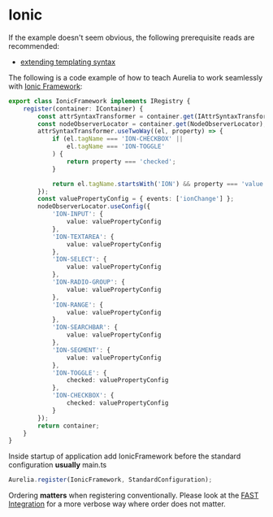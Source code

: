# Ionic

If the example doesn't seem obvious, the following prerequisite reads are recommended:

* [extending templating syntax](https://github.com/aurelia/aurelia/tree/869a9ec4f2fedc41c333e0bd02c905de2ae709da/docs/user-docs/app-basics/extening-templating-syntax.md)

The following is a code example of how to teach Aurelia to work seamlessly with [Ionic Framework](https://ionicframework.com/):

```typescript
export class IonicFramework implements IRegistry {
    register(container: IContainer) {
        const attrSyntaxTransformer = container.get(IAttrSyntaxTransformer);
        const nodeObserverLocator = container.get(NodeObserverLocator);
        attrSyntaxTransformer.useTwoWay((el, property) => {
            if (el.tagName === 'ION-CHECKBOX' ||
                el.tagName === 'ION-TOGGLE'
            ) {
                return property === 'checked';
            }

            return el.tagName.startsWith('ION') && property === 'value';
        });
        const valuePropertyConfig = { events: ['ionChange'] };
        nodeObserverLocator.useConfig({
            'ION-INPUT': {
                value: valuePropertyConfig
            },
            'ION-TEXTAREA': {
                value: valuePropertyConfig
            },
            'ION-SELECT': {
                value: valuePropertyConfig
            },
            'ION-RADIO-GROUP': {
                value: valuePropertyConfig
            },
            'ION-RANGE': {
                value: valuePropertyConfig
            },
            'ION-SEARCHBAR': {
                value: valuePropertyConfig
            },
            'ION-SEGMENT': {
                value: valuePropertyConfig
            },
            'ION-TOGGLE': {
                checked: valuePropertyConfig
            },
            'ION-CHECKBOX': {
                checked: valuePropertyConfig
            }
        });
        return container;
    }
}
```

Inside startup of application add IonicFramework before the standard configuration **usually** main.ts

```typescript
Aurelia.register(IonicFramework, StandardConfiguration);
```

Ordering **matters** when registering conventionally. Please look at the [FAST Integration](ms-fast.md) for a more verbose way where order does not matter.


